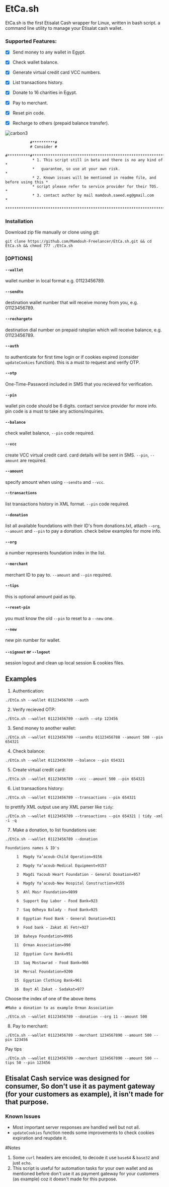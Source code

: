 # EtCa.sh
EtCa.sh is the first Etisalat Cash wrapper for Linux, written in bash script. a command line utility to manage your Etisalat cash wallet.

### Supported Features:
- [x] Send money to any wallet in Egypt.
- [x] Check wallet balance.
- [x] Generate virtual credit card VCC numbers.
- [x] List transactions history.
- [x] Donate to 16 charities in Egypt.
- [x] Pay to merchant.
- [x] Reset pin code.  
- [x] Recharge to others (prepaid balance transfer).


![carbon3](https://user-images.githubusercontent.com/23267401/130317864-79c77d16-40db-41cd-8b72-f73c48599c34.png)

               #**********#
               # Consider #
               #**********#****************************************************************
                * 1. This script still in beta and there is no any kind of                *
                *   guarantee, so use at your own risk.                                   *
                * 2. Known issues will be mentioned in readme file, and before using this *
                * script please refer to service provider for their TOS.                  *
                * 3. contact author by mail mamdouh.saeed.eg@gmail.com                    *
                ***************************************************************************

### Installation 

Download zip file manually or clone using git:

`git clone https://github.com/Mamdouh-Freelancer/EtCa.sh.git && cd EtCa.sh && chmod 777 ./EtCa.sh`
 

### [OPTIONS]

#### `--wallet`         
wallet number in local format e.g. 01123456789.

#### `--sendto`
destination wallet number that will receive money from you, e.g. 01123456789.

#### `--rechargeto`
destination dial number on prepaid rateplan which will receive balance, e.g. 01123456789.

#### `--auth`           
to authenticate for first time login or if cookies expired (consider `updateCookies` function). this is a must to request and verify OTP.

#### `--otp`            
One-Time-Password included in SMS that you recieved for verification.

#### `--pin`            
wallet pin code should be 6 digits. contact service provider for more info. pin code is a must to take any actions/inquiries.

#### `--balance`        
check wallet balance, `--pin` code required.

#### `--vcc`            
create VCC virtual credit card. card details will be sent in SMS. `--pin`, `--amount` are required.

#### `--amount`         
specify amount when using `--sendto` and `--vcc`.

#### `--transactions`   
list transactions history in XML format. `--pin` code required.

#### `--donation`
list all available foundations with their ID's from donations.txt, attach `--org`, `--amount` and `--pin` to pay a donation. check below examples for more info.

#### `--org`
a number represents foundation index in the list.

#### `--merchant`
merchant ID to pay to. `--amount` and `--pin` required.

#### `--tips`
this is optional amount paid as tip.

#### `--reset-pin`
you must know the old `--pin` to reset to a `--new` one.

#### `--new`
new pin number for wallet.

#### `--signout` or `--logout`
session logout and clean up local session & cookies files.

## Examples

1) Authentication:

`./EtCa.sh --wallet 01123456789 --auth`

2) Verify recieved OTP:

`./EtCa.sh --wallet 01123456789 --auth --otp 123456`

3) Send money to another wallet:

`./EtCa.sh --wallet 01123456789 --sendto 01123456788 --amount 500 --pin 654321`

4) Check balance:

`./EtCa.sh --wallet 01123456789 --balance --pin 654321`

5) Create virtual credit card:

`./EtCa.sh --wallet 01123456789 --vcc --amount 500 --pin 654321`

6) List transactions history:

`./EtCa.sh --wallet 01123456789 --transactions --pin 654321`

to prettify XML output use any XML parser like `tidy`:

`./EtCa.sh --wallet 01123456789 --transactions --pin 654321 | tidy -xml -i -q`

7) Make a donation, to list foundations use:


`./EtCa.sh --wallet 01123456789 --donation`

`Foundations names & ID's`

`     1  Magdy Ya’acoub-Child Operation=9156`

`     2  Magdy Ya’acoub-Medical Equipment=9157`

`     3  Magdi Yacoub Heart Foundation - General Donation=957`

`     4  Magdy Ya’acoub-New Hospital Construction=9155`

`     5  Ahl Masr Foundation=9899`

`     6  Support Day Labor - Food Bank=923`

`     7  Saq Odheya Balady - Food Bank=925`

`     8  Egyptian Food Bank - General Donation=921`

`     9  Food bank - Zakat Al Fetr=927`

`    10  Baheya Foundation=9995`

`    11  Orman Association=990`

`    12  Egyptian Cure Bank=951`

`    13  Saq Mostawrad - Food Bank=966`

`    14  Mersal Foundation=9200`

`    15  Egyptian Clothing Bank=961`

`    16  Bayt Al Zakat - Sadakat=977`
    
    
Choose the index of one of the above items

`#Make a donation to as example Orman Association`

`./EtCa.sh --wallet 01123456789 --donation --org 11 --amount 500`

8) Pay to merchant:

`./EtCa.sh --wallet 01123456789 --merchant 1234567890 --amount 500 --pin 123456`
  
  Pay tips
  
`./EtCa.sh --wallet 01123456789 --merchant 1234567890 --amount 500 --tips 50 --pin 123456`

## Etisalat Cash service was designed for consumer, So don't use it as payment gateway (for your customers as example), it isn't made for that purpose.
                
                
### Known Issues
* Most important server responses are handled well but not all.
* `updateCookies` function needs some improvements to check cookies expiration and reupdate it.

#Notes
 1) Some `curl` headers are encoded, to decode it use `base64` & `base32` and just `echo`.
 2) This script is useful for automation tasks for your own wallet and as mentioned before don't use it as payment gateway for your customers (as example) coz it doesn't made for this purpose.



